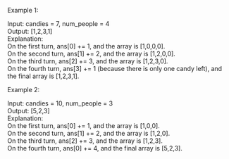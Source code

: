 Example 1:

Input: candies = 7, num_people = 4  
Output: [1,2,3,1]  
Explanation:  
On the first turn, ans[0] += 1, and the array is [1,0,0,0].  
On the second turn, ans[1] += 2, and the array is [1,2,0,0].  
On the third turn, ans[2] += 3, and the array is [1,2,3,0].  
On the fourth turn, ans[3] += 1 (because there is only one candy left), and the final array is [1,2,3,1].  

Example 2:

Input: candies = 10, num_people = 3  
Output: [5,2,3]  
Explanation:   
On the first turn, ans[0] += 1, and the array is [1,0,0].  
On the second turn, ans[1] += 2, and the array is [1,2,0].  
On the third turn, ans[2] += 3, and the array is [1,2,3].  
On the fourth turn, ans[0] += 4, and the final array is [5,2,3].  

